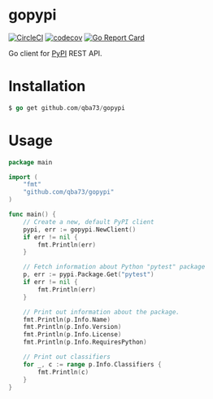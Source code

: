 # gopypi

[![CircleCI](https://circleci.com/gh/qba73/gopypi.svg?style=shield)](https://circleci.com/gh/qba73/gopypi)
[![codecov](https://codecov.io/gh/qba73/gopypi/branch/master/graph/badge.svg)](https://codecov.io/gh/qba73/gopypi)
[![Go Report Card](https://goreportcard.com/badge/github.com/qba73/gopypi)](https://goreportcard.com/report/github.com/qba73/gopypi)

Go client for [PyPI](https://pypi.org) REST API.


# Installation
```go
$ go get github.com/qba73/gopypi
```

# Usage

```go
package main

import (
	"fmt"
	"github.com/qba73/gopypi"
)

func main() {
	// Create a new, default PyPI client
	pypi, err := gopypi.NewClient()
	if err != nil {
		fmt.Println(err)
	}

	// Fetch information about Python "pytest" package
	p, err := pypi.Package.Get("pytest")
	if err != nil {
		fmt.Println(err)
	}

	// Print out information about the package.
	fmt.Println(p.Info.Name)
	fmt.Println(p.Info.Version)
	fmt.Println(p.Info.License)
	fmt.Println(p.Info.RequiresPython)

	// Print out classifiers
	for _, c := range p.Info.Classifiers {
		fmt.Println(c)
	}
}
```


